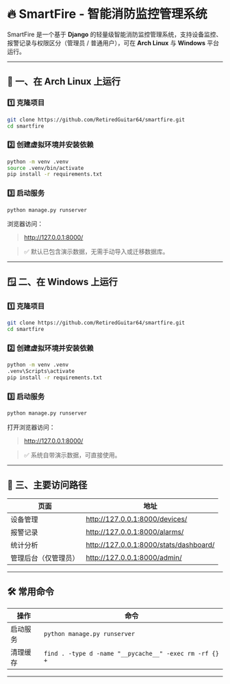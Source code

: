 # 🔥 SmartFire - 智能消防监控管理系统

SmartFire 是一个基于 **Django** 的轻量级智能消防监控管理系统，支持设备监控、报警记录与权限区分（管理员 / 普通用户），可在 **Arch Linux** 与 **Windows** 平台运行。

---

## 🚀 一、在 Arch Linux 上运行

### 1️⃣ 克隆项目

```bash
git clone https://github.com/RetiredGuitar64/smartfire.git
cd smartfire
```

### 2️⃣ 创建虚拟环境并安装依赖

```bash
python -m venv .venv
source .venv/bin/activate
pip install -r requirements.txt
```

### 3️⃣ 启动服务

```bash
python manage.py runserver
```

浏览器访问：
> <http://127.0.0.1:8000/>

> ✅ 默认已包含演示数据，无需手动导入或迁移数据库。

---

## 🪟 二、在 Windows 上运行

### 1️⃣ 克隆项目

```bash
git clone https://github.com/RetiredGuitar64/smartfire.git
cd smartfire
```

### 2️⃣ 创建虚拟环境并安装依赖

```bash
python -m venv .venv
.venv\Scripts\activate
pip install -r requirements.txt
```

### 3️⃣ 启动服务

```bash
python manage.py runserver
```

打开浏览器访问：
> <http://127.0.0.1:8000/>

> ✅ 系统自带演示数据，可直接使用。

---

## 📍 三、主要访问路径

| 页面 | 地址 |
|------|------|
| 设备管理 | <http://127.0.0.1:8000/devices/> |
| 报警记录 | <http://127.0.0.1:8000/alarms/> |
| 统计分析 | <http://127.0.0.1:8000/stats/dashboard/> |
| 管理后台（仅管理员） | <http://127.0.0.1:8000/admin/> |

---

## 🛠 常用命令

| 操作 | 命令 |
|------|------|
| 启动服务 | `python manage.py runserver` |
| 清理缓存 | `find . -type d -name "__pycache__" -exec rm -rf {} +` |

---
